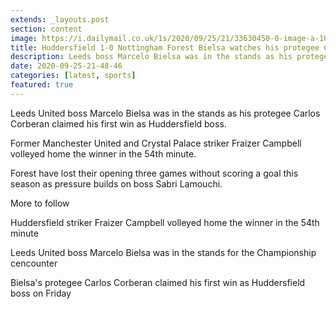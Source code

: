 ```yaml
---
extends: _layouts.post
section: content
image: https://i.dailymail.co.uk/1s/2020/09/25/21/33630450-0-image-a-10_1601065931902.jpg 
title: Huddersfield 1-0 Nottingham Forest Bielsa watches his protegee Corberan secure first win 
description: Leeds boss Marcelo Bielsa was in the stands as his protegee Carlos Corberan claimed his first win as Huddersfield boss.Fraizer Campbell volleyed home the winner in the 54th minute. 
date: 2020-09-25-21-48-46 
categories: [latest, sports] 
featured: true 
--- 
```

Leeds United boss Marcelo Bielsa was in the stands as his protegee Carlos Corberan claimed his first win as Huddersfield boss.

Former Manchester United and Crystal Palace striker Fraizer Campbell volleyed home the winner in the 54th minute. 

Forest have lost their opening three games without scoring a goal this season as pressure builds on boss Sabri Lamouchi.

More to follow 

Huddersfield striker Fraizer Campbell volleyed home the winner in the 54th minute

Leeds United boss Marcelo Bielsa was in the stands for the Championship cencounter

Bielsa's protegee Carlos Corberan claimed his first win as Huddersfield boss on Friday



